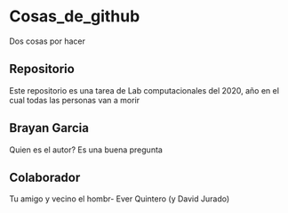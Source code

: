 # Cosas_de_github
Dos cosas por hacer
## Repositorio
Este repositorio es una tarea de Lab computacionales del 2020, año en el cual todas las personas van a morir
## Brayan Garcia
Quien es el autor? Es una buena pregunta

## Colaborador
Tu amigo y vecino el hombr- Ever Quintero (y David Jurado)
